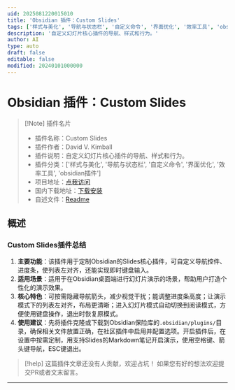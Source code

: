 ```yaml
---
uid: 2025081220015010
title: 'Obsidian 插件：Custom Slides'
tags: ['样式与美化', '导航与状态栏', '自定义命令', '界面优化', '效率工具', 'obsidian插件']
description: '自定义幻灯片核心插件的导航、样式和行为。'
author: AI
type: auto
draft: false
editable: false
modified: 20240101000000
---
```


# Obsidian 插件：Custom Slides

> [!Note] 插件名片
> - 插件名称：Custom Slides
> - 插件作者：David V. Kimball
> - 插件说明：自定义幻灯片核心插件的导航、样式和行为。
> - 插件分类：['样式与美化', '导航与状态栏', '自定义命令', '界面优化', '效率工具', 'obsidian插件']
> - 项目地址：[点我访问](https://github.com/davidvkimball/obsidian-custom-slides)
> - 国内下载地址：[下载安装](https://pkmer.cn/products/plugin/pluginMarket/?custom-slides)
> - 自述文件：[Readme](https://ghproxy.net/https://raw.githubusercontent.com/davidvkimball/obsidian-custom-slides/master/README.md)



## 概述

### Custom Slides插件总结
1. **主要功能**：该插件用于定制Obsidian的Slides核心插件，可自定义导航控件、进度条，使列表左对齐，还能实现即时键盘输入。
2. **适用场景**：适用于在Obsidian桌面端进行幻灯片演示的场景，帮助用户打造个性化的演示效果。
3. **核心特色**：可按需隐藏导航箭头，减少视觉干扰；能调整进度条高度；让演示模式下的列表左对齐，布局更清晰；进入幻灯片模式自动切换到阅读模式，方便使用键盘操作，退出时恢复原模式。
4. **使用建议**：先将插件克隆或下载到Obsidian保险库的`.obsidian/plugins/`目录，确保相关文件放置正确，在社区插件中启用并配置选项。开启插件后，在设置中按需定制，用支持Slides的Markdown笔记开启演示，使用空格键、箭头键导航，ESC键退出。


> [!help] 
> 这篇插件文章还没有人贡献，欢迎占坑！
> 如果您有好的想法欢迎提交PR或者文末留言。
> 

---


